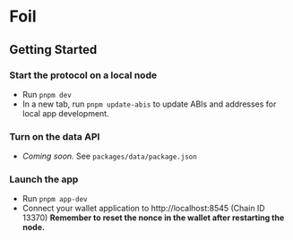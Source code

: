 # Foil

## Getting Started

### Start the protocol on a local node
* Run `pnpm dev`
* In a new tab, run `pnpm update-abis` to update ABIs and addresses for local app development.

### Turn on the data API
* *Coming soon.* See `packages/data/package.json`

### Launch the app
* Run `pnpm app-dev`
* Connect your wallet application to http://localhost:8545 (Chain ID 13370) **Remember to reset the nonce in the wallet after restarting the node.**